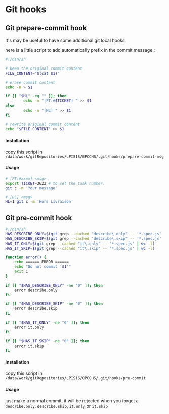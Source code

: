 # Git hooks

## Git prepare-commit hook

It's may be useful to have some additional git local hooks.

here is a little script to add automatically prefix in the commit message :

```bash
#!/bin/sh

# keep the original commit content
FILE_CONTENT="$(cat $1)"

# erase commit content
echo -n > $1

if [[ "$HL" -eq "" ]]; then
        echo -n "[FT:#$TICKET] " >> $1
else
        echo -n "[HL] " >> $1
fi

# rewrite original commit content
echo "$FILE_CONTENT" >> $1
```

#### Installation
copy this script in `/data/work/gitRepositories/LPISIS/GPCCHS/.git/hooks/prepare-commit-msg`

#### Usage
```bash
# [FT:#xxxx] <msg>
export TICKET=3622 # to set the task number.
git c -m 'Your message'

# [HL] <msg>
HL=1 git c -m 'Hors Livraison'
```

## Git pre-commit hook

```bash
#!/bin/sh
HAS_DESCRIBE_ONLY=$(git grep --cached "describe\.only" -- '*.spec.js' | wc -l)
HAS_DESCRIBE_SKIP=$(git grep --cached "describe\.skip" -- '*.spec.js' | wc -l)
HAS_IT_ONLY=$(git grep --cached "it\.only" -- '*.spec.js' | wc -l)
HAS_IT_SKIP=$(git grep --cached "it\.skip" -- '*.spec.js' | wc -l)

function error() {
	echo ====== ERROR ======
	echo "Do not commit '$1'"
	exit 1
}

if [[ "$HAS_DESCRIBE_ONLY" -ne "0" ]]; then
	error describe.only
fi

if [[ "$HAS_DESCRIBE_SKIP" -ne "0" ]]; then
	error describe.skip
fi

if [[ "$HAS_IT_ONLY" -ne "0" ]]; then
	error it.only
fi

if [[ "$HAS_IT_SKIP" -ne "0" ]]; then
	error it.skip
fi

```

#### Installation
copy this script in `/data/work/gitRepositories/LPISIS/GPCCHS/.git/hooks/pre-commit`

#### Usage
just make a normal commit, it will be rejected when you forget a `describe.only`, `describe.skip`, `it.only` or `it.skip`
